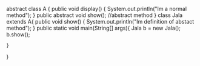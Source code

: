 abstract class A
{
	public void display()
	{
		System.out.println("Im a normal method");
	}
	public abstract void show();  //abstract method
}
class Jala extends A{
	public void show()
	{
		System.out.println("Im definition of abstact method");
	}
	public static void main(String[] args){ 
			 Jala b = new Jala();
			 b.show();
		
	}
}
